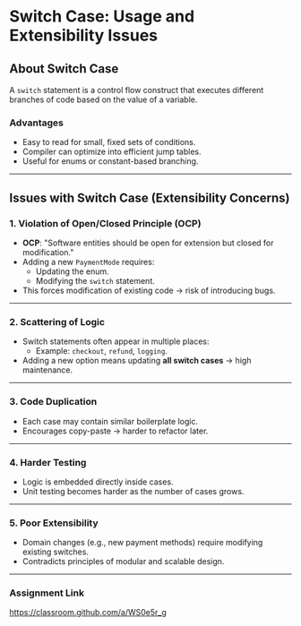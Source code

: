 # Switch Case: Usage and Extensibility Issues

## About Switch Case
A `switch` statement is a control flow construct that executes different branches of code based on the value of a variable.

### Advantages
- Easy to read for small, fixed sets of conditions.
- Compiler can optimize into efficient jump tables.
- Useful for enums or constant-based branching.

---

## Issues with Switch Case (Extensibility Concerns)

### 1. Violation of Open/Closed Principle (OCP)
- **OCP**: "Software entities should be open for extension but closed for modification."
- Adding a new `PaymentMode` requires:
  - Updating the enum.
  - Modifying the `switch` statement.
- This forces modification of existing code → risk of introducing bugs.

---

### 2. Scattering of Logic
- Switch statements often appear in multiple places:
  - Example: `checkout`, `refund`, `logging`.
- Adding a new option means updating **all switch cases** → high maintenance.

---

### 3. Code Duplication
- Each case may contain similar boilerplate logic.
- Encourages copy-paste → harder to refactor later.

---

### 4. Harder Testing
- Logic is embedded directly inside cases.
- Unit testing becomes harder as the number of cases grows.

---

### 5. Poor Extensibility
- Domain changes (e.g., new payment methods) require modifying existing switches.
- Contradicts principles of modular and scalable design.

---

### Assignment Link
https://classroom.github.com/a/WS0e5r_g

